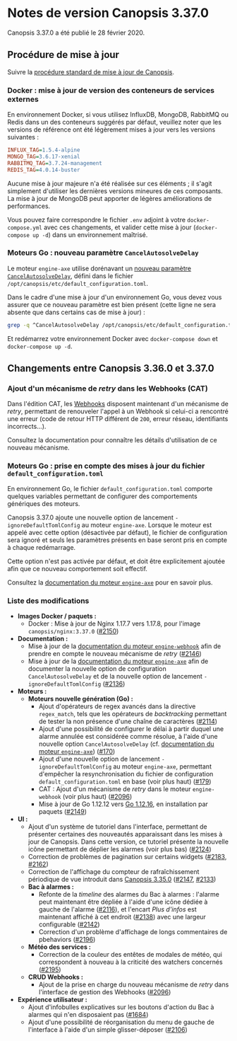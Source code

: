 # Notes de version Canopsis 3.37.0

Canopsis 3.37.0 a été publié le 28 février 2020.

## Procédure de mise à jour

Suivre la [procédure standard de mise à jour de Canopsis](../guide-administration/mise-a-jour/index.md).

### Docker : mise à jour de version des conteneurs de services externes

En environnement Docker, si vous utilisez InfluxDB, MongoDB, RabbitMQ ou Redis dans un des conteneurs suggérés par défaut, veuillez noter que les versions de référence ont été légèrement mises à jour vers les versions suivantes :

```ini
INFLUX_TAG=1.5.4-alpine
MONGO_TAG=3.6.17-xenial
RABBITMQ_TAG=3.7.24-management
REDIS_TAG=4.0.14-buster
```

Aucune mise à jour majeure n'a été réalisée sur ces éléments ; il s'agit simplement d'utiliser les dernières versions mineures de ces composants. La mise à jour de MongoDB peut apporter de légères améliorations de performances.

Vous pouvez faire correspondre le fichier `.env` adjoint à votre `docker-compose.yml` avec ces changements, et valider cette mise à jour (`docker-compose up -d`) dans un environnement maîtrisé.

### Moteurs Go : nouveau paramètre `CancelAutosolveDelay`

Le moteur `engine-axe` utilise dorénavant un [nouveau paramètre `CancelAutosolveDelay`](https://doc.canopsis.net/guide-administration/moteurs/moteur-axe/#option-cancelautosolvedelay), défini dans le fichier `/opt/canopsis/etc/default_configuration.toml`.

Dans le cadre d'une mise à jour d'un environnement Go, vous devez vous assurer que ce nouveau paramètre est bien présent (cette ligne ne sera absente que dans certains cas de mise à jour) :

```sh
grep -q ^CancelAutosolveDelay /opt/canopsis/etc/default_configuration.toml || echo 'CancelAutosolveDelay = "1h"' >> /opt/canopsis/etc/default_configuration.toml
```

Et redémarrez votre environnement Docker avec `docker-compose down` et `docker-compose up -d`.

## Changements entre Canopsis 3.36.0 et 3.37.0

### Ajout d'un mécanisme de *retry* dans les Webhooks (CAT)

Dans l'édition CAT, les [Webhooks](../guide-administration/moteurs/moteur-webhook.md) disposent maintenant d'un mécanisme de *retry*, permettant de renouveler l'appel à un Webhook si celui-ci a rencontré une erreur (code de retour HTTP différent de `200`, erreur réseau, identifiants incorrects…).

Consultez la documentation pour connaître les détails d'utilisation de ce nouveau mécanisme.

### Moteurs Go : prise en compte des mises à jour du fichier `default_configuration.toml`

En environnement Go, le fichier `default_configuration.toml` comporte quelques variables permettant de configurer des comportements génériques des moteurs.

Canopsis 3.37.0 ajoute une nouvelle option de lancement `-ignoreDefaultTomlConfig` au moteur `engine-axe`. Lorsque le moteur est appelé avec cette option (désactivée par défaut), le fichier de configuration sera ignoré et seuls les paramètres présents en base seront pris en compte à chaque redémarrage.

Cette option n'est pas activée par défaut, et doit être explicitement ajoutée afin que ce nouveau comportement soit effectif.

Consultez la [documentation du moteur `engine-axe`](../guide-administration/moteurs/moteur-axe.md) pour en savoir plus.

### Liste des modifications

*  **Images Docker / paquets :**
    *  Docker : Mise à jour de Nginx 1.17.7 vers 1.17.8, pour l'image `canopsis/nginx:3.37.0` ([#2150](https://git.canopsis.net/canopsis/canopsis/issues/2150))
*  **Documentation :**
    *  Mise à jour de la [documentation du moteur `engine-webhook`](../guide-administration/moteurs/moteur-webhook.md) afin de prendre en compte le nouveau mécanisme de *retry* ([#2146](https://git.canopsis.net/canopsis/canopsis/issues/2146))
    *  Mise à jour de la [documentation du moteur `engine-axe`](../guide-administration/moteurs/moteur-axe.md) afin de documenter la nouvelle option de configuration `CancelAutosolveDelay` et de la nouvelle option de lancement `-ignoreDefaultTomlConfig` ([#2136](https://git.canopsis.net/canopsis/canopsis/issues/2136))
*  **Moteurs :**
    *  **Moteurs nouvelle génération (Go) :**
        *  Ajout d'opérateurs de regex avancés dans la directive `regex_match`, tels que les opérateurs de *backtracking* permettant de tester la non présence d'une chaîne de caractères ([#2114](https://git.canopsis.net/canopsis/canopsis/issues/2114))
        *  Ajout d'une possibilité de configurer le délai à partir duquel une alarme annulée est considérée comme résolue, à l'aide d'une nouvelle option `CancelAutosolveDelay` (cf. [documentation du moteur `engine-axe`](../guide-administration/moteurs/moteur-axe.md)) ([#170](https://git.canopsis.net/canopsis/go-engines/issues/170))
        *  Ajout d'une nouvelle option de lancement `-ignoreDefaultTomlConfig` au moteur `engine-axe`, permettant d'empêcher la resynchronisation du fichier de configuration `default_configuration.toml` en base (voir plus haut) ([#179](https://git.canopsis.net/canopsis/go-engines/issues/179))
        *  CAT : Ajout d'un mécanisme de *retry* dans le moteur `engine-webhook` (voir plus haut) ([#2096](https://git.canopsis.net/canopsis/canopsis/issues/2096))
        *  Mise à jour de Go 1.12.12 vers [Go 1.12.16](https://golang.org/doc/devel/release.html#go1.12.minor), en installation par paquets ([#2149](https://git.canopsis.net/canopsis/canopsis/issues/2149))
*  **UI :**
    *  Ajout d'un système de tutoriel dans l'interface, permettant de présenter certaines des nouveautés apparaissant dans les mises à jour de Canopsis. Dans cette version, ce tutoriel présente la nouvelle icône permettant de déplier les alarmes (voir plus bas) ([#2124](https://git.canopsis.net/canopsis/canopsis/issues/2124))
    *  Correction de problèmes de pagination sur certains widgets ([#2183](https://git.canopsis.net/canopsis/canopsis/issues/2183), [#2162](https://git.canopsis.net/canopsis/canopsis/issues/2162))
    *  Correction de l'affichage du compteur de rafraîchissement périodique de vue introduit dans [Canopsis 3.35.0](3.35.0.md) ([#2147](https://git.canopsis.net/canopsis/canopsis/issues/2147), [#2133](https://git.canopsis.net/canopsis/canopsis/issues/2133))
    *  **Bac à alarmes :**
        *  Refonte de la *timeline* des alarmes du Bac à alarmes : l'alarme peut maintenant être dépliée à l'aide d'une icône dédiée à gauche de l'alarme ([#2116](https://git.canopsis.net/canopsis/canopsis/issues/2116)), et l'encart *Plus d'infos* est maintenant affiché à cet endroit ([#2138](https://git.canopsis.net/canopsis/canopsis/issues/2138)) avec une largeur configurable ([#2142](https://git.canopsis.net/canopsis/canopsis/issues/2142))
        *  Correction d'un problème d'affichage de longs commentaires de pbehaviors ([#2196](https://git.canopsis.net/canopsis/canopsis/issues/2196))
    *  **Météo des services :**
        *  Correction de la couleur des entêtes de modales de météo, qui correspondent à nouveau à la criticité des watchers concernés ([#2195](https://git.canopsis.net/canopsis/canopsis/issues/2195))
    *  **CRUD Webhooks :**
        *  Ajout de la prise en charge du nouveau mécanisme de *retry* dans l'interface de gestion des Webhooks ([#2096](https://git.canopsis.net/canopsis/canopsis/issues/2096))
* **Expérience utilisateur :**
    *  Ajout d'infobulles explicatives sur les boutons d'action du Bac à alarmes qui n'en disposaient pas ([#1684](https://git.canopsis.net/canopsis/canopsis/issues/1684))
    *  Ajout d'une possibilité de réorganisation du menu de gauche de l'interface à l'aide d'un simple glisser-déposer ([#2106](https://git.canopsis.net/canopsis/canopsis/issues/2106))
